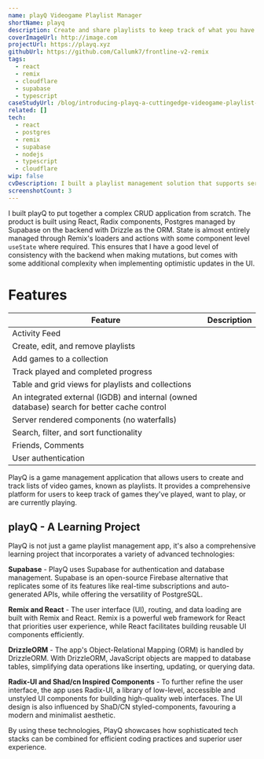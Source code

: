 ```yaml
---
name: playQ Videogame Playlist Manager
shortName: playq
description: Create and share playlists to keep track of what you have been playing
coverImageUrl: http://image.com
projectUrl: https://playq.xyz
githubUrl: https://github.com/Callumk7/frontline-v2-remix
tags:
  - react
  - remix
  - cloudflare
  - supabase
  - typescript
caseStudyUrl: /blog/introducing-playq-a-cuttingedge-videogame-playlist-manager
related: []
tech:
  - react
  - postgres
  - remix
  - supabase
  - nodejs
  - typescript
  - cloudflare
wip: false
cvDescription: I built a playlist management solution that supports server side rendering (SSR), user authentication, aggregated scores and ratings, and a user activity feed. The app uses React and Remix as the full stack framework, with some additional asyncronous tasks offloaded to a cloudflare application.
screenshotCount: 3
---
```

I built playQ to put together a complex CRUD application from scratch. The product is built using React, Radix components, Postgres managed by Supabase on the backend with Drizzle as the ORM. State is almost entirely managed through Remix's loaders and actions with some component level `useState` where required. This ensures that I have a good level of consistency with the backend when making mutations, but comes with some additional complexity when implementing optimistic updates in the UI.  

# Features

| Feature                                                                                     | Description |
| ------------------------------------------------------------------------------------------- | ----------- |
| Activity Feed                                                                               |             |
| Create, edit, and remove playlists                                                          |             |
| Add games to a collection                                                                   |             |
| Track played and completed progress                                                         |             |
| Table and grid views for playlists and collections                                          |             |
| An integrated external (IGDB) and internal (owned database) search for better cache control |             |
| Server rendered components (no waterfalls)                                                  |             |
| Search, filter, and sort functionality                                                      |             |
| Friends, Comments                                                                           |             |
| User authentication                                                                         |             |

PlayQ is a game management application that allows users to create and track lists of video games, known as playlists. It provides a comprehensive platform for users to keep track of games they've played, want to play, or are currently playing.

## playQ - A Learning Project

PlayQ is not just a game playlist management app, it's also a comprehensive learning project that incorporates a variety of advanced technologies:

**Supabase** - PlayQ uses Supabase for authentication and database management. Supabase is an open-source Firebase alternative that replicates some of its features like real-time subscriptions and auto-generated APIs, while offering the versatility of PostgreSQL.

**Remix and React** - The user interface (UI), routing, and data loading are built with Remix and React. Remix is a powerful web framework for React that priorities user experience, while React facilitates building reusable UI components efficiently.

**DrizzleORM** - The app's Object-Relational Mapping (ORM) is handled by DrizzleORM. With DrizzleORM, JavaScript objects are mapped to database tables, simplifying data operations like inserting, updating, or querying data.

**Radix-UI and Shad/cn Inspired Components** - To further refine the user interface, the app uses Radix-UI, a library of low-level, accessible and unstyled UI components for building high-quality web interfaces. The UI design is also influenced by ShaD/CN styled-components, favouring a modern and minimalist aesthetic.

By using these technologies, PlayQ showcases how sophisticated tech stacks can be combined for efficient coding practices and superior user experience.